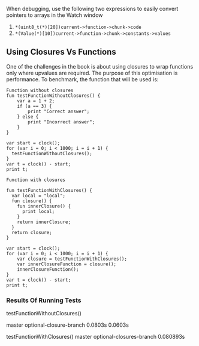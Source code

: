 When debugging, use the following two expressions to easily convert pointers to arrays in the Watch window

1. `*(uint8_t(*)[20])current->function->chunk->code`
2. `*(Value(*)[10])current->function->chunk->constants->values`

## Using Closures Vs Functions
One of the challenges in the book is about using closures to wrap functions only where upvalues are required. The purpose of this optimisation is performance.
To benchmark, the function that will be used is:

```
Function without closures
fun testFunctionWithoutClosures() {
    var a = 1 + 2;
    if (a == 3) {
        print "Correct answer";
    } else {
        print "Incorrect answer";
    }
}

var start = clock();
for (var i = 0; i < 1000; i = i + 1) {
  testFunctionWithoutClosures();
}
var t = clock() - start;
print t;

Function with closures

fun testFunctionWithClosures() {
  var local = "local";
  fun closure() {
    fun innerClosure() {
      print local;
    }
    return innerClosure;
  }
  return closure;
}

var start = clock();
for (var i = 0; i < 1000; i = i + 1) {
    var closure = testFunctionWithClosures();
    var innerClosureFunction = closure();
    innerClosureFunction();
}
var t = clock() - start;
print t;
```

### Results Of Running Tests

testFunctionWithoutClosures()

master      optional-closure-branch
0.0803s     0.0603s


testFunctionWithClosures()
master      optional-closures-branch
0.080893s   